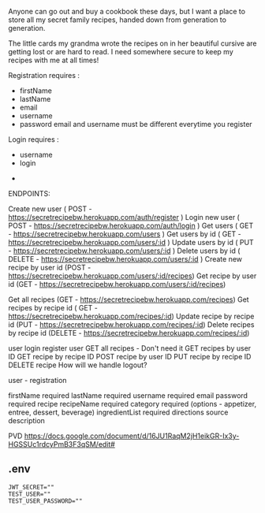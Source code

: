 Anyone can go out and buy a cookbook these days, but I want a place to store all my secret family recipes, handed down from generation to generation.

The little cards my grandma wrote the recipes on in her beautiful cursive are getting lost or are hard to read. I need somewhere secure to keep my recipes with me at all times!

Registration requires :

* firstName
* lastName
* email
* username
* password
email and username must be different everytime you register

Login requires :

* username
* login

-
ENDPOINTS:

Create new user ( POST - https://secretrecipebw.herokuapp.com/auth/register )
Login new user ( POST - https://secretrecipebw.herokuapp.com/auth/login )
Get users ( GET - https://secretrecipebw.herokuapp.com/users )
Get users by id ( GET - https://secretrecipebw.herokuapp.com/users/:id )
Update users by id ( PUT - https://secretrecipebw.herokuapp.com/users/:id )
Delete users by id ( DELETE - https://secretrecipebw.herokuapp.com/users/:id )
Create new recipe by user id (POST - https://secretrecipebw.herokuapp.com/users/:id/recipes)
Get recipe by user id (GET - https://secretrecipebw.herokuapp.com/users/:id/recipes)

Get all recipes (GET - https://secretrecipebw.herokuapp.com/recipes)
Get recipes by recipe id ( GET - https://secretrecipebw.herokuapp.com/recipes/:id)
Update recipe by recipe id (PUT - https://secretrecipebw.herokuapp.com/recipes/:id)
Delete recipes by recipe id (DELETE - https://secretrecipebw.herokuapp.com/recipes/:id)


user login
register user
GET all recipes - Don't need it
GET recipes by user ID
GET recipe by recipe ID
POST recipe by user ID
PUT recipe by recipe ID
DELETE recipe
How will we handle logout?


user - registration

firstName required
lastName required
username required
email
password required
recipe
recipeName required
category required (options - appetizer, entree, dessert, beverage)
ingredientList required
directions
source
description




PVD
https://docs.google.com/document/d/16JU1RaqM2jH1eikGR-Ix3y-HGSSUc1rdcyPmB3F3qSM/edit#


## .env

```
JWT_SECRET=""
TEST_USER=""
TEST_USER_PASSWORD=""
```
